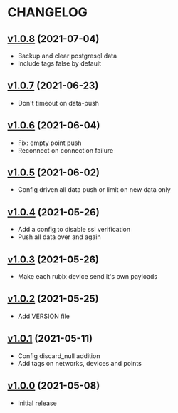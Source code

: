 # CHANGELOG
## [v1.0.8](https://github.com/NubeIO/rubix-service/tree/v1.0.8) (2021-07-04)
- Backup and clear postgresql data
- Include tags false by default

## [v1.0.7](https://github.com/NubeIO/rubix-service/tree/v1.0.7) (2021-06-23)
- Don't timeout on data-push

## [v1.0.6](https://github.com/NubeIO/rubix-service/tree/v1.0.6) (2021-06-04)
- Fix: empty point push
- Reconnect on connection failure

## [v1.0.5](https://github.com/NubeIO/rubix-service/tree/v1.0.5) (2021-06-02)
- Config driven all data push or limit on new data only

## [v1.0.4](https://github.com/NubeIO/rubix-service/tree/v1.0.4) (2021-05-26)
- Add a config to disable ssl verification
- Push all data over and again

## [v1.0.3](https://github.com/NubeIO/rubix-service/tree/v1.0.3) (2021-05-26)
- Make each rubix device send it's own payloads

## [v1.0.2](https://github.com/NubeIO/rubix-service/tree/v1.0.2) (2021-05-25)
- Add VERSION file

## [v1.0.1](https://github.com/NubeIO/rubix-service/tree/v1.0.1) (2021-05-11)
- Config discard_null addition
- Add tags on networks, devices and points

## [v1.0.0](https://github.com/NubeIO/rubix-service/tree/v1.0.0) (2021-05-08)
- Initial release
